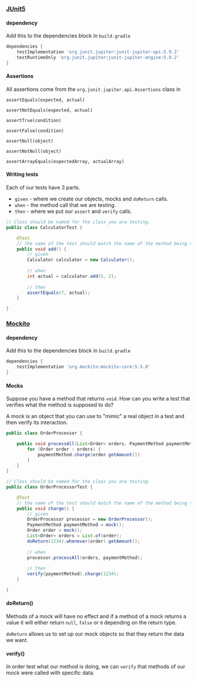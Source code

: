 ### [JUnit5](https://junit.org/junit5/)

#### dependency

Add this to the dependencies block in `build.gradle`

``` groovy 
dependencies {
    testImplementation 'org.junit.jupiter:junit-jupiter-api:5.9.2'
    testRuntimeOnly 'org.junit.jupiter:junit-jupiter-engine:5.9.2'
}
```

#### Assertions

All assertions come from the `org.junit.jupiter.api.Assertions` class in

`assertEquals(expected, actual)`

`assertNotEquals(expected, actual)`

`assertTrue(condition)`

`assertFalse(condition)`

`assertNull(object)`

`assertNotNull(object)`

`assertArrayEquals(expectedArray, actualArray)`

#### Writing tests

Each of our tests have 3 parts.

- `given` - where we create our objects, mocks and `doReturn` calls.
- `when` - the method call that we are testing.
- `then` - where we put our `assert` and `verify` calls.

``` java
// Class should be named for the class you are testing.
public class CalculatorTest {

    @Test
    // the name of the test should match the name of the method being tested.
    public void add() {
        // given
        Calculator calculator = new Calculator();
        
        // when
        int actual = calculator.add(5, 2);
        
        // then
        assertEquals(7, actual);
    }

}
```

### [Mockito](https://site.mockito.org/)

#### dependency

Add this to the dependencies block in `build.gradle`

``` groovy 
dependencies {
    testImplementation 'org.mockito:mockito-core:5.5.0'
}
```

#### Mocks

Suppose you have a method that returns `void`. How can you write a test that verifies what the method is supposed to do?

A mock is an object that you can use to "mimic" a real object in a test and then verify its interaction.

``` java 
public class OrderProcessor {

    public void processAll(List<Order> orders, PaymentMethod paymentMethod) {   
        for (Order order : orders) {
            paymentMethod.charge(order.getAmount())
        }
    }
}

// Class should be named for the class you are testing.
public class OrderProcessorTest {

    @Test
    // the name of the test should match the name of the method being tested.
    public void charge() {
        // given
        OrderProcessor processor = new OrderProcessor();
        PaymentMethod paymentMethod = mock();
        Order order = mock();
        List<Order> orders = List.of(order);
        doReturn(1234).whenever(order).getAmount();
        
        // when
        processor.processAll(orders, paymentMethod);
        
        // then
        verify(paymentMethod).charge(1234);
    }

}
```

#### doReturn()

Methods of a mock will have no effect and if a method of a mock returns a value it will either return `null`, `false`
or `0` depending on the return type.

`doReturn` allows us to set up our mock objects so that they return the data we want.

#### verify()

In order test what our method is doing, we can `verify` that methods of our mock were called with specific data.